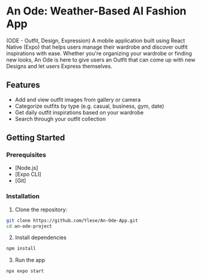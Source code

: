 # An Ode: Weather-Based AI Fashion App

(ODE - Outfit, Design, Expression)
A mobile application built using React Native (Expo) that helps users manage their wardrobe and discover outfit inspirations with ease. 
Whether you're organizing your wardrobe or finding new looks, An Ode is here to give users an Outfit that can come up with new Designs and let users Express themselves.

## Features
- Add and view outfit images from gallery or camera
- Categorize outfits by type (e.g. casual, business, gym, date)
- Get daily outfit inspirations based on your wardrobe
- Search through your outfit collection

## Getting Started

### Prerequisites
- [Node.js]
- [Expo CLI]
- [Git]


### Installation
1. Clone the repository:
```bash
git clone https://github.com/Ylese/An-Ode-App.git
cd an-ode-project
```
2. Install dependencies
```bash
npm install
```
3. Run the app
```bash
npx expo start
```
